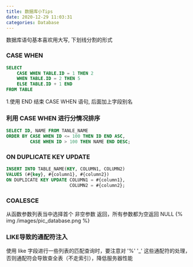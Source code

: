 ```yaml
---
title: 数据库小Tips
date: 2020-12-29 11:03:31
categories: Database
---
```


数据库语句基本喜欢用大写, 下划线分割的形式

### CASE WHEN
```sql
SELECT 
    CASE WHEN TABLE.ID = 1 THEN 2 
    WHEN TABLE.ID = 2 THEN 5 
    ELSE TABLE.ID + 1 END
FROM TABLE
```
1.使用 END 结束 CASE WHEN 语句, 后面加上字段别名

### 利用 CASE WHEN 进行分情况排序
```sql
SELECT ID, NAME FROM TANLE_NAME 
ORDER BY CASE WHEN ID <= 100 THEN ID END ASC,
         CASE WHEN ID > 100 THEN NAME END DESC;
```

### ON DUPLICATE KEY UPDATE
```sql
INSERT INTO TABLE_NAME(KEY, COLUMN1, COLUMN2)
VALUES (#{key}, #{column1}, #{column2})
ON DUPLICATE KEY UPDATE COLUMN1 = #{column1},
                        COLUMN2 = #{column2};
```

### COALESCE
从函数参数列表当中选择首个 非空参数 返回，所有参数都为空返回 NULL
{% img /images/pic_database.png %}

### LIKE导致的通配符注入
使用 like 字段进行一些列表的匹配查询时，要注意对 '%' '_' 这些通配符的处理，
否则通配符会导致查全表（不走索引），降低服务器性能